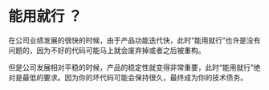 # 能用就行 ？

在公司业绩发展的很快的时候，由于产品功能迭代快，此时“能用就行”也许是没有问题的，因为不好的代码可能马上就会废弃掉或者之后被重构。

但是公司发展相对平稳的时候，产品的稳定性就变得非常重要，此时“能用就行”绝对是最低的要求。因为你的坏代码可能会保持很久，最终成为你的技术债务。

